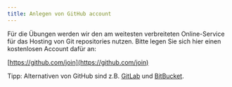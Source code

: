 ```yaml
---
title: Anlegen von GitHub account
---
```


Für die Übungen werden wir den am weitesten verbreiteten Online-Service für das Hosting von Git repositories nutzen.
Bitte legen Sie sich hier einen kostenlosen Account dafür an:

[https://github.com/join](https://github.com/join)

Tipp: Alternativen von GitHub sind z.B. [GitLab](https://about.gitlab.com/) und [BitBucket](https://bitbucket.org/product/).
